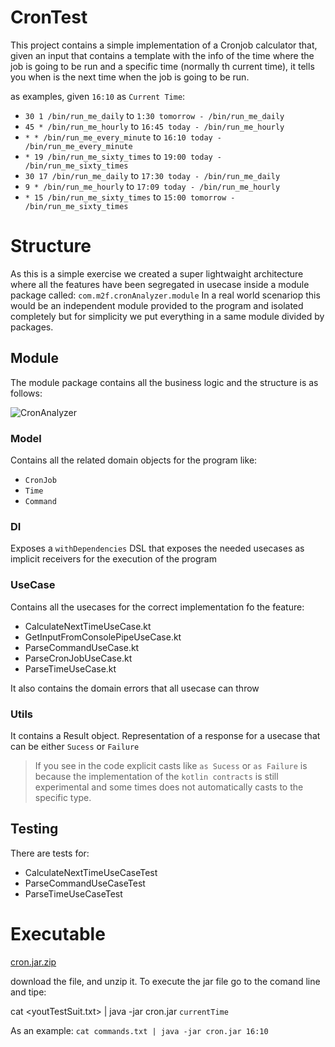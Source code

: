 # CronTest
This project contains a simple implementation of a Cronjob calculator that, given an input that contains a template 
with the info of the time where the job is going to be run and a specific time (normally th current time), it tells you
when is the next time when the job is going to be run.

as examples, given `16:10` as `Current Time`: 
- `30 1 /bin/run_me_daily` to `1:30 tomorrow - /bin/run_me_daily`
- `45 * /bin/run_me_hourly` to `16:45 today - /bin/run_me_hourly`
- `* * /bin/run_me_every_minute` to `16:10 today - /bin/run_me_every_minute`
- `* 19 /bin/run_me_sixty_times` to `19:00 today - /bin/run_me_sixty_times`
- `30 17 /bin/run_me_daily` to `17:30 today - /bin/run_me_daily`
- `9 * /bin/run_me_hourly` to `17:09 today - /bin/run_me_hourly`
- `* 15 /bin/run_me_sixty_times` to `15:00 tomorrow - /bin/run_me_sixty_times`

# Structure
As this is a simple exercise we created a super lightwaight architecture where all the features have been segregated 
in usecase inside a module package called: `com.m2f.cronAnalyzer.module` 
In a real world scenariop this would be an independent module provided to the program and isolated completely but for simplicity we put
everything in a same module divided by packages.

## Module
The module package contains all the business logic and the structure is as follows:

![CronAnalyzer](https://user-images.githubusercontent.com/2378636/173332632-3a65bd44-f618-4adc-ae0c-0b53da9d8386.png)


### Model
Contains all the related domain objects for the program like:
- `CronJob`
- `Time`
- `Command`

### DI
Exposes a `withDependencies` DSL that exposes the needed usecases as implicit receivers for the execution of the program

### UseCase
Contains all the usecases for the correct implementation fo the feature:
- CalculateNextTimeUseCase.kt
- GetInputFromConsolePipeUseCase.kt
- ParseCommandUseCase.kt
- ParseCronJobUseCase.kt
- ParseTimeUseCase.kt

It also contains the domain errors that all usecase can throw

### Utils
It contains a Result object. Representation of a response for a usecase that can be either `Sucess` or `Failure`

> If you see in the code explicit casts like `as Sucess` or `as Failure` is because the implementation of the `kotlin contracts` is still experimental and some times does not automatically casts to the specific type.

## Testing
There are tests for:
- CalculateNextTimeUseCaseTest
- ParseCommandUseCaseTest
- ParseTimeUseCaseTest

# Executable
[cron.jar.zip](https://github.com/Atternatt/CronTest/files/8890211/cron.jar.zip)

download the file, and unzip it.
To execute the jar file go to the comand line and tipe:

cat <youtTestSuit.txt> | java -jar cron.jar `currentTime`
  
As an example:
`cat commands.txt | java -jar cron.jar 16:10`

